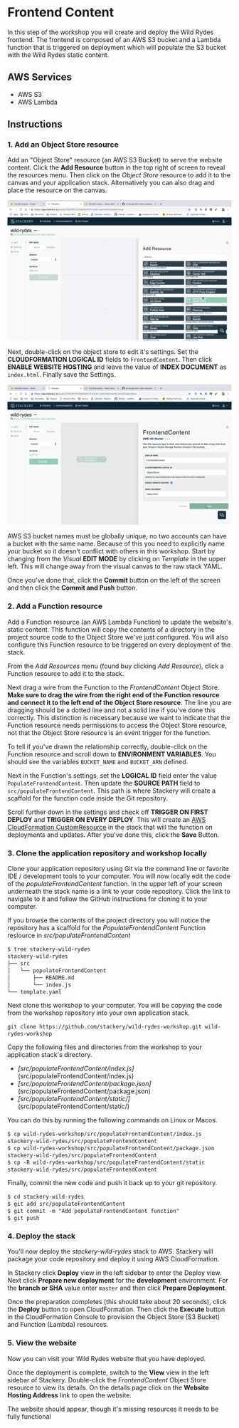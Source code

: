 # Frontend Content
In this step of the workshop you will create and deploy the Wild Rydes frontend. The frontend is composed of an AWS S3 bucket and a Lambda function that is triggered on deployment which will populate the S3 bucket with the Wild Rydes static content.

## AWS Services

* AWS S3
* AWS Lambda

## Instructions

### 1. Add an Object Store resource
Add an "Object Store" resource (an AWS S3 Bucket) to serve the website content. Click the **Add Resource** button in the top right of screen to reveal the resources menu. Then click on the *Object Store* resource to add it to the canvas and your application stack. Alternatively you can also drag and place the resource on the canvas.

![Add Object Store](./images/01-object-store.png)

Next, double-click on the object store to edit it's settings. Set the **CLOUDFORMATION LOGICAL ID** fields to `FrontendContent`. Then click **ENABLE WEBSITE HOSTING** and leave the value of **INDEX DOCUMENT** as `index.html`. Finally save the Settings.

<!-- FIXME: Cloudformation Logica ID is wrong-->
![Configure Object Store](./images/01-object-store-config.png)

AWS S3 bucket names must be globally unique, no two accounts can have a bucket with the same name. Because of this you need to explicitly name your bucket so it doesn't conflict with others in this workshop. Start by changing from the *Visual* **EDIT MODE** by clicking on *Template* in the upper left. This will change away from the visual canvas to the raw stack YAML.

<!-- FIXME: IMAGE -->

<!-- FIXME: remove once Stackery pushes out change to add AWS::AccountId automatically
Find the *FrontendContent* resource (you can use Ctrl+F to search for it) and append `${AWS::AccountId}` to the existing **BucketName** value.

Old resource:

```yaml
FrontendContent:
  Type: AWS::S3::Bucket
  Properties:
    BucketName: !Sub ${AWS::StackName}-frontendcontent
```

New resource:

```yaml
FrontendContent:
  Type: AWS::S3::Bucket
  Properties:
    BucketName: !Sub ${AWS::StackName}-frontendcontent-${AWS::AccountId}
```
-->

Once you've done that, click the **Commit** button on the left of the screen and then click the **Commit and Push** button.

### 2. Add a Function resource
Add a Function resource (an AWS Lambda Function) to update the website's static content. This function will copy the contents of a directory in the project source code to the Object Store we've just configured. You will also configure this Function resource to be triggered on every deployment of the stack.

From the *Add Resources* menu (found buy clicking *Add Resource*), click a Function resource to add it to the stack.

<!-- FIXME: IMAGE -->

Next drag a wire from the Function to the *FrontendContent* Object Store. **Make sure to drag the wire from the right end of the Function resource and connect it to the left end of the Object Store resource**. The line you are dragging should be a dotted line and not a solid line if you've done this correctly. This distinction is necessary because we want to indicate that the Function resource needs permissions to access the Object Store resource, not that the Object Store resource is an event trigger for the function.

<!-- FIXME: IMAGE -->

To tell if you've drawn the relationship correctly, double-click on the Function resource and scroll down to **ENVIRONMENT VARIABLES**. You should see the variables `BUCKET_NAME` and `BUCKET_ARN` defined.

Next in the Function's settings, set the **LOGICAL ID** field enter the value `PopulateFrontendContent`. Then update the **SOURCE PATH** field to `src/populateFrontendContent`. This path is where Stackery will create a scaffold for the function code inside the Git repository.


Scroll further down in the settings and check off **TRIGGER ON FIRST DEPLOY** and **TRIGGER ON EVERY DEPLOY**. This will create an [AWS CloudFormation CustomResource](https://docs.aws.amazon.com/AWSCloudFormation/latest/UserGuide/aws-resource-cfn-customresource.html) in the stack that will the function on deployments and updates. After you've done this, click the **Save** Button.

<!-- FIXME: IMAGE -->


### 3. Clone the application repository and workshop locally

Clone your application repository using Git via the command line or favorite IDE / development tools to your computer. You will now locally edit the code of the _populateFrontendContent_ function. In the upper left of your screen underneath the stack name is a link to your code repository. Click the link to navigate to it and follow the GitHub instructions for cloning it to your computer.


<!-- FIXME: IMAGE -->

If you browse the contents of the project directory you will notice the repository has a scaffold for the _PopulateFrontendContent_ Function reslource in _src/populateFrontendContent_
```
$ tree stackery-wild-rydes
stackery-wild-rydes
├── src
│   └── populateFrontendContent
│       ├── README.md
│       └── index.js
└── template.yaml
```

Next clone this workshop to your computer. You will be copying the code from the workshop repository into your own application stack.

<!-- FIXME: Perhaps we change the stackery repo name? -->
```
git clone https://github.com/stackery/wild-rydes-workshop.git wild-rydes-workshop
```

Copy the following files and directories from the workshop to your application stack's directory.

* *[src/populateFrontendContent/index.js]*(src/populateFrontendContent/index.js)
* *[src/populateFrontendContent/package.json]*(src/populateFrontendContent/package.json)
* *[src/populateFrontendContent/static/]*(src/populateFrontendContent/static/)

You can do this by running the following commands on Linux or Macos.

```
$ cp wild-rydes-workshop/src/populateFrontendContent/index.js stackery-wild-rydes/src/populateFrontendContent
$ cp wild-rydes-workshop/src/populateFrontendContent/package.json stackery-wild-rydes/src/populateFrontendContent
$ cp -R wild-rydes-workshop/src/populateFrontendContent/static stackery-wild-rydes/src/populateFrontendContent
```

Finally, commit the new code and push it back up to your git repository.

```
$ cd stackery-wild-rydes
$ git add src/populateFrontendContent
$ git commit -m "Add populateFrontendContent function"
$ git push
```

### 4. Deploy the stack
You'll now deploy the *stackery-wild-rydes* stack to AWS. Stackery will package your code repository and deploy it using AWS CloudFormation.

In Stackery click **Deploy** view in the left sidebar to enter the Deploy view. Next click **Prepare new deployment** for the **development** environment. For the **branch or SHA** value enter `master` and then click **Prepare Deployment**.
<!-- FIXME: IMAGE -->

Once the preparation completes (this should take about 20 seconds), click the **Deploy** button to open CloudFormation. Then click the **Execute** button in the CloudFormation Console to provision the Object Store (S3 Bucket) and Function (Lambda) resources.
<!-- FIXME: IMAGE -->

<!-- FIXME: IMAGE -->

### 5. View the website
Now you can visit your Wild Rydes website that you have deployed.

Once the deployment is complete, switch to the **View** view in the left sidebar of Stackery. Double-click the *FrontendContent* Object Store resource to view its details. On the details page click on the **Website Hosting Address** link to open the website.

<!-- FIXME: IMAGE -->

The website should appear, though it's missing resources it needs to be fully functional
<!-- FIXME: IMAGE -->

